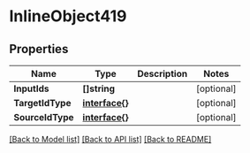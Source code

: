 # InlineObject419

## Properties

Name | Type | Description | Notes
------------ | ------------- | ------------- | -------------
**InputIds** | **[]string** |  | [optional] 
**TargetIdType** | [**interface{}**](.md) |  | [optional] 
**SourceIdType** | [**interface{}**](.md) |  | [optional] 

[[Back to Model list]](../README.md#documentation-for-models) [[Back to API list]](../README.md#documentation-for-api-endpoints) [[Back to README]](../README.md)


